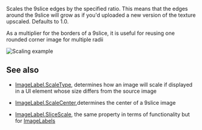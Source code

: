 Scales the 9slice edges by the specified ratio. This means that the edges around the 9slice will grow as if you'd uploaded a new version of the texture upscaled. Defaults to 1.0.

As a multiplier for the borders of a 9slice, it is useful for reusing one rounded corner image for multiple radii

![Scaling example][1]

## See also

  - [ImageLabel.ScaleType](https://developer.roblox.com/api-reference/property/ImageLabel/ScaleType), determines how an image will scale if displayed in a UI element whose size differs from the source image

  - [ImageLabel.ScaleCenter](https://developer.roblox.com/search#stq=ScaleCenter),determines the center of a 9slice image

  - [ImageLabel.SliceScale](https://developer.roblox.com/api-reference/property/ImageLabel/SliceScale), the same property in terms of functionality but for [ImageLabels](https://developer.roblox.com/api-reference/class/ImageLabel)

[1]: https://developer.roblox.com/assets/5d12bcee77f34fd55839cc1d/image.png